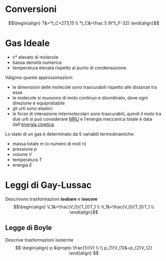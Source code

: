 # Conversioni
$$\begin{align}
T&=°t_C+273,15 \\
°t_C&=\frac 5 9(°t_F-32)
\end{align}$$

# Gas Ideale
- n° elevato di molecole
- bassa densità numerica
- temperatura elevata rispetto al punto di condensazione

Valgono queste approssimazioni:
- le dimensioni delle molecole sono trascurabili rispetto alle distanze tra esse
- le molecole si muovono di moto continuo e disordinato, dove ogni direzione è equiprobabile
- gli urti sono elastici
- le forze di interazione intermolecolari sono trascurabili, quindi il moto tra due urti si può considerare [MRU](Cinematica.md#MRU) e l'energia meccanica totale è data dall'[energia cinetica](Energia.md#Energia%20CInetica)

Lo stato di un gas è determinato da 5 variabili termodinamiche:
- massa totale $m$ (o numero di moli $n$)
- pressione $p$
- volume $V$
- temperatura $T$
- energia $E$

# Leggi di Gay-Lussac
Descrivono trasformazioni __isobare__ e __isocore__
$$\begin{align}
V_1&=\frac{V_0}{T_0}T_1 \\
V_1&=\frac{V_0}{T_0}T_1 \\
\end{align}$$

## Legge di Boyle
Descrive trasformazioni isoterme
$$
\begin{align}
p &\propto \frac{1}{V} \\ \\
p_{1}V_{1}&=p_{2}V_{2}
\end{align}
$$

